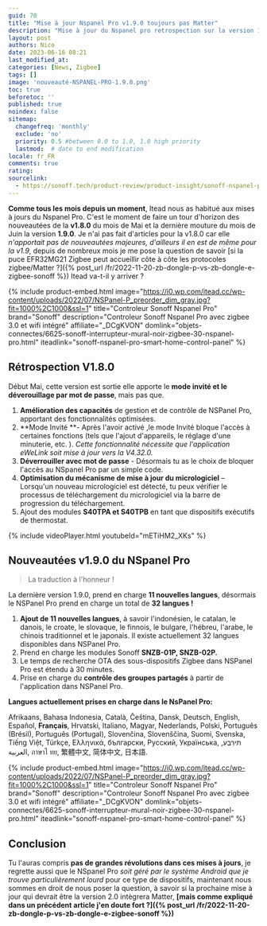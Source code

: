 ```yaml
---
guid: 70
title: "Mise à jour Nspanel Pro v1.9.0 toujours pas Matter"
description: "Mise à jour du Nspanel pro retrospection sur la version 1.8 et nouveauté de la 1.9, itead n'a toujours pas intégré Matter, Est-ce possible ? La version 2.0 sera-t-elle livrée avec la compatibilité zigbee/matter"
layout: post
authors: Nico
date: 2023-06-16 08:21
last_modified_at: 
categories: [News, Zigbee]
tags: []
image: 'nouveauté-NSPANEL-PRO-1.9.0.png'
toc: true
beforetoc: ''
published: true
noindex: false
sitemap:
  changefreq: 'monthly'
  exclude: 'no'
  priority: 0.5 #between 0.0 to 1.0, 1.0 high priority
  lastmod:  # date to end modification
locale: fr_FR
comments: true
rating:  
sourcelink:
  - https://sonoff.tech/product-review/product-insight/sonoff-nspanel-pro-version-update-information-and-faq/
---
```


**Comme tous les mois depuis un moment**, Itead nous as habitué aux mises à jours du Nspanel Pro. C'est le moment de faire un tour d'horizon des nouveautées de la **v1.8.0** du mois de Mai et la dernière mouture du mois de Juin la version **1.9.0**. Je n'ai pas fait d'articles pour la v1.8.0 car elle *n'apportait pas de nouveautées majeures, d'ailleurs il en est de même pour la v1.9*, depuis de nombreux mois je me pose la question de savoir [si la puce EFR32MG21 Zigbee peut accueillir côte à côte les protocoles zigbee/Matter ?]({% post_url /fr/2022-11-20-zb-dongle-p-vs-zb-dongle-e-zigbee-sonoff %}) Itead va-t-il y arriver ?

{% include product-embed.html image="https://i0.wp.com/itead.cc/wp-content/uploads/2022/07/NSPanel-P_preorder_dim_gray.jpg?fit=1000%2C1000&ssl=1" title="Controleur Sonoff Nspanel Pro" brand="Sonoff" description="Controleur Sonoff Nspanel Pro avec zigbee 3.0 et wifi intégré" affiliate="_DCgKVON" domlink="objets-connectes/6625-sonoff-interrupteur-mural-noir-zigbee-30-nspanel-pro.html" iteadlink="sonoff-nspanel-pro-smart-home-control-panel" %}

## Rétrospection V1.8.0

Début Mai, cette version est sortie elle apporte le **mode invité et le déverouillage par mot de passe**, mais pas que.

1. **Amélioration des capacités** de gestion et de contrôle de NSPanel Pro, apportant des fonctionnalités optimisées. 
2. **Mode Invité **- Après l'avoir activé ,le mode Invité bloque l'accès à certaines fonctions (tels que l'ajout d'appareils, le réglage d'une minuterie, etc. ). *Cette fonctionnalité nécessite que l'application eWeLink soit mise à jour vers la V4.32.0.*
3. **Déverrouiller avec mot de passe** - Désormais tu as le choix de bloquer l'accès au NSpanel Pro par un simple code.
4. **Optimisation du mécanisme de mise à jour du micrologiciel** – Lorsqu'un nouveau micrologiciel est détecté, tu peux vérifier le processus de téléchargement du micrologiciel via la barre de progression du téléchargement.
5. Ajout des modules **S40TPA et S40TPB** en tant que dispositifs exécutifs de thermostat.

{% include videoPlayer.html youtubeId="mETiHM2_XKs" %}

## Nouveautées v1.9.0 du NSpanel Pro

> La traduction à l'honneur !

La dernière version 1.9.0, prend en charge **11 nouvelles langues**, désormais le NSPanel Pro prend en charge un total de **32 langues !**

1. **Ajout de 11 nouvelles langues**, à savoir l'indonésien, le catalan, le danois, le croate, le slovaque, le finnois, le bulgare, l'hébreu, l'arabe, le chinois traditionnel et le japonais. Il existe actuellement 32 langues disponibles dans NSPanel Pro.
2. Prend en charge les modules Sonoff **SNZB-01P, SNZB-02P.**
3. Le temps de recherche OTA des sous-dispositifs Zigbee dans NSPanel Pro est étendu à 30 minutes.
4. Prise en charge du **contrôle des groupes partagés** à partir de l'application dans NSPanel Pro.

**Langues actuellement prises en charge dans le NsPanel Pro:**

Afrikaans, Bahasa Indonesia, Català, Čeština, Dansk, Deutsch, English, Español, **Français**, Hrvatski, Italiano, Magyar, Nederlands, Polski, Português (Brésil), Português (Portugal), Slovenčina, Slovenščina, Suomi, Svenska, Tiếng Việt, Türkçe, Ελληνικά, български, Русский, Українська, תירִבְעִ, العربية, ภาษาไ ทย, 繁體中文, 简体中文, 日本語.

{% include product-embed.html image="https://i0.wp.com/itead.cc/wp-content/uploads/2022/07/NSPanel-P_preorder_dim_gray.jpg?fit=1000%2C1000&ssl=1" title="Controleur Sonoff Nspanel Pro" brand="Sonoff" description="Controleur Sonoff Nspanel Pro avec zigbee 3.0 et wifi intégré" affiliate="_DCgKVON" domlink="objets-connectes/6625-sonoff-interrupteur-mural-noir-zigbee-30-nspanel-pro.html" iteadlink="sonoff-nspanel-pro-smart-home-control-panel" %}

## Conclusion

Tu l'auras compris **pas de grandes révolutions dans ces mises à jours**, je regrette aussi que le NSpanel Pro *soit géré par le système Android que je trouve particulièrement lourd* pour ce type de dispositifs, maintenant nous sommes en droit de nous poser la question, à savoir si la prochaine mise à jour qui devrait être la version 2.0 intègrera Matter, **[mais comme expliqué dans un précédent article j'en doute fort ?]({% post_url /fr/2022-11-20-zb-dongle-p-vs-zb-dongle-e-zigbee-sonoff %})**
